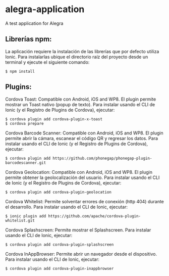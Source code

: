 # alegra-application
A test application for Alegra

## Librerías npm:

La aplicación requiere la instalación de las librerías que por defecto utiliza Ionic.
Para instalarlas ubique el directorio raíz del proyecto desde un terminal y ejecute el siguiente comando:

	$ npm install

## Plugins:

 Cordova Toast: Compatible con Android, iOS and WP8. El plugin permite mostrar un Toast nativo (popup de texto).
Para instalar usando el CLI de Ionic (y el Registro de Plugins de Cordova), ejecutar:

	$ cordova plugin add cordova-plugin-x-toast
	$ cordova prepare

 Cordova Barcode Scanner: Compatible con Android, iOS and WP8. El plugin permite abrir la cámara, escanear el código QR y regresar los datos.
Para instalar usando el CLI de Ionic (y el Registro de Plugins de Cordova), ejecutar:

	$ cordova plugin add https://github.com/phonegap/phonegap-plugin-barcodescanner.git

 Cordova Geolocation: Compatible con Android, iOS and WP8. El plugin permite obtener la geolocalización del usuario.
Para instalar usando el CLI de Ionic (y el Registro de Plugins de Cordova), ejecutar:

	$ cordova plugin add cordova-plugin-geolocation

 Cordova Whitelist: Permite solventar errores de conexión (http 404) durante el desarrollo.
Para instalar usando el CLI de Ionic, ejecutar:

	$ ionic plugin add https://github.com/apache/cordova-plugin-whitelist.git

 Cordova Splashscreen: Permite mostrar el Splashscreen.
Para instalar usando el CLI de Ionic, ejecutar:

	$ cordova plugin add cordova-plugin-splashscreen

 Cordova InAppBrowser: Permite abrir un navegador desde el dispositivo.
Para instalar usando el CLI de Ionic, ejecutar:

	$ cordova plugin add cordova-plugin-inappbrowser
